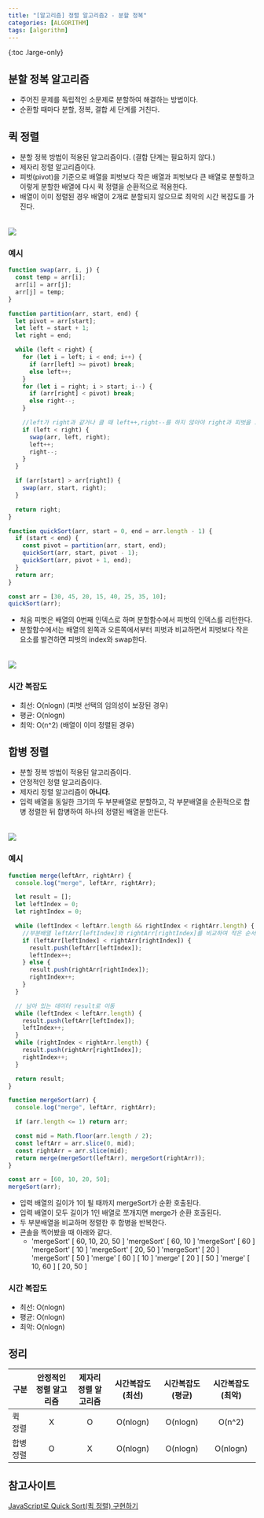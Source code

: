 ```yaml
---
title: "[알고리즘] 정렬 알고리즘2 - 분할 정복"
categories: [ALGORITHM]
tags: [algorithm]
---
```


{:toc .large-only}

## 분할 정복 알고리즘

- 주어진 문제를 독립적인 소문제로 분할하여 해결하는 방법이다.
- 순환할 때마다 분할, 정복, 결합 세 단계를 거친다.

## 퀵 정렬

- 분할 정복 방법이 적용된 알고리즘이다. (결합 단계는 필요하지 않다.)
- 제자리 정렬 알고리즘이다.
- 피벗(pivot)을 기준으로 배열을 피벗보다 작은 배열과 피벗보다 큰 배열로 분할하고 이렇게 분할한 배열에 다시 퀵 정렬을 순환적으로 적용한다.
- 배열이 이미 정렬된 경우 배열이 2개로 분할되지 않으므로 최악의 시간 복잡도를 가진다.

<img src="/assets/img/blog/2024-05-11-algorithm-sort2_01.png" style="margin-top:20px;">

### 예시

```js
function swap(arr, i, j) {
  const temp = arr[i];
  arr[i] = arr[j];
  arr[j] = temp;
}

function partition(arr, start, end) {
  let pivot = arr[start];
  let left = start + 1;
  let right = end;

  while (left < right) {
    for (let i = left; i < end; i++) {
      if (arr[left] >= pivot) break;
      else left++;
    }
    for (let i = right; i > start; i--) {
      if (arr[right] < pivot) break;
      else right--;
    }

    //left가 right과 같거나 클 때 left++,right--를 하지 않아야 right과 피벗을 교환했을 때 정상적으로 정렬된다.
    if (left < right) {
      swap(arr, left, right);
      left++;
      right--;
    }
  }

  if (arr[start] > arr[right]) {
    swap(arr, start, right);
  }

  return right;
}

function quickSort(arr, start = 0, end = arr.length - 1) {
  if (start < end) {
    const pivot = partition(arr, start, end);
    quickSort(arr, start, pivot - 1);
    quickSort(arr, pivot + 1, end);
  }
  return arr;
}

const arr = [30, 45, 20, 15, 40, 25, 35, 10];
quickSort(arr);
```

- 처음 피벗은 배열의 0번째 인덱스로 하며 분할함수에서 피벗의 인덱스를 리턴한다.
- 분할함수에서는 배열의 왼쪽과 오른쪽에서부터 피벗과 비교하면서 피벗보다 작은 요소를 발견하면 피벗의 index와 swap한다.

<img src="/assets/img/blog/2024-05-11-algorithm-sort2_02.png" style="margin-top:20px;">

### 시간 복잡도

- 최선: O(nlogn) (피벗 선택의 임의성이 보장된 경우)
- 평균: O(nlogn)
- 최악: O(n^2) (배열이 이미 정렬된 경우)

## 합병 정렬

- 분할 정복 방법이 적용된 알고리즘이다.
- 안정적인 정렬 알고리즘이다.
- 제자리 정렬 알고리즘이 **아니다.**
- 입력 배열을 동일한 크기의 두 부분배열로 분할하고, 각 부분배열을 순환적으로 합병 정렬한 뒤 합병하여 하나의 정렬된 배열을 만든다.

<img src="/assets/img/blog/2024-05-11-algorithm-sort2_03.png" style="margin-top:20px;">

### 예시

```js
function merge(leftArr, rightArr) {
  console.log("merge", leftArr, rightArr);

  let result = [];
  let leftIndex = 0;
  let rightIndex = 0;

  while (leftIndex < leftArr.length && rightIndex < rightArr.length) {
    //부분배열 leftArr[leftIndex]와 rightArr[rightIndex]를 비교하여 작은 순서대로 result에 push
    if (leftArr[leftIndex] < rightArr[rightIndex]) {
      result.push(leftArr[leftIndex]);
      leftIndex++;
    } else {
      result.push(rightArr[rightIndex]);
      rightIndex++;
    }
  }

  // 남아 있는 데이터 result로 이동
  while (leftIndex < leftArr.length) {
    result.push(leftArr[leftIndex]);
    leftIndex++;
  }
  while (rightIndex < rightArr.length) {
    result.push(rightArr[rightIndex]);
    rightIndex++;
  }

  return result;
}

function mergeSort(arr) {
  console.log("merge", leftArr, rightArr);

  if (arr.length <= 1) return arr;

  const mid = Math.floor(arr.length / 2);
  const leftArr = arr.slice(0, mid);
  const rightArr = arr.slice(mid);
  return merge(mergeSort(leftArr), mergeSort(rightArr));
}

const arr = [60, 10, 20, 50];
mergeSort(arr);
```

- 입력 배열의 길이가 1이 될 때까지 mergeSort가 순환 호출된다.
- 입력 배열이 모두 길이가 1인 배열로 쪼개지면 merge가 순환 호출된다.
- 두 부분배열을 비교하며 정렬한 후 합병을 반복한다.
- 콘솔을 찍어봤을 때 아래와 같다.
  - 'mergeSort' [ 60, 10, 20, 50 ] 'mergeSort' [ 60, 10 ] 'mergeSort' [ 60 ] 'mergeSort' [ 10 ] 'mergeSort' [ 20, 50 ] 'mergeSort' [ 20 ] 'mergeSort' [ 50 ] 'merge' [ 60 ] [ 10 ] 'merge' [ 20 ] [ 50 ] 'merge' [ 10, 60 ] [ 20, 50 ]

### 시간 복잡도

- 최선: O(nlogn)
- 평균: O(nlogn)
- 최악: O(nlogn)

## 정리

| 구분      | 안정적인 정렬 알고리즘 | 제자리 정렬 알고리즘 | 시간복잡도(최선) | 시간복잡도(평균) | 시간복잡도(최악) |
| --------- | :--------------------: | :------------------: | :--------------: | :--------------: | :--------------: |
| 퀵 정렬   |           X            |          O           |     O(nlogn)     |     O(nlogn)     |      O(n^2)      |
| 합병 정렬 |           O            |          X           |     O(nlogn)     |     O(nlogn)     |     O(nlogn)     |

## 참고사이트

[JavaScript로 Quick Sort(퀵 정렬) 구현하기](https://jun-choi-4928.medium.com/javascript%EB%A1%9C-quick-sort-%ED%80%B5-%EC%A0%95%EB%A0%AC-%EA%B5%AC%ED%98%84%ED%95%98%EA%B8%B0-76bf539abc0d)
